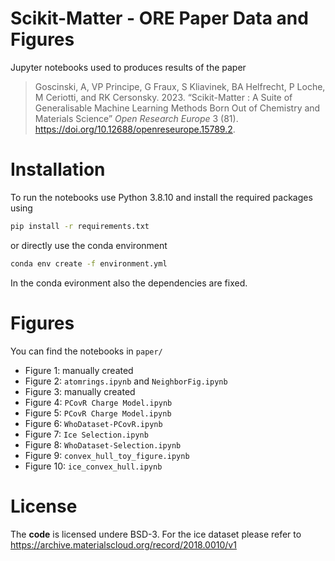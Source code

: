 # Scikit-Matter - ORE Paper Data and Figures

Jupyter notebooks used to produces results of the paper

> Goscinski, A, VP Principe, G Fraux, S Kliavinek, BA Helfrecht, P Loche,
  M Ceriotti, and RK Cersonsky. 2023. “Scikit-Matter : A Suite of
  Generalisable Machine Learning Methods Born Out of Chemistry and
  Materials Science” *Open Research Europe* 3 (81).
  <https://doi.org/10.12688/openreseurope.15789.2>.

# Installation

To run the notebooks use Python 3.8.10 and install the required packages using
```bash
pip install -r requirements.txt
```
or directly use the conda environment
```bash
conda env create -f environment.yml
```
In the conda evironment also the dependencies are fixed.

# Figures

You can find the notebooks in `paper/`

- Figure 1:  manually created
- Figure 2: `atomrings.ipynb` and `NeighborFig.ipynb`
- Figure 3:  manually created
- Figure 4: `PCovR Charge Model.ipynb`
- Figure 5: `PCovR Charge Model.ipynb`
- Figure 6: `WhoDataset-PCovR.ipynb`
- Figure 7: `Ice Selection.ipynb`
- Figure 8: `WhoDataset-Selection.ipynb`
- Figure 9: `convex_hull_toy_figure.ipynb`
- Figure 10: `ice_convex_hull.ipynb`

# License

The **code** is licensed undere BSD-3. For the ice dataset please refer to
https://archive.materialscloud.org/record/2018.0010/v1
